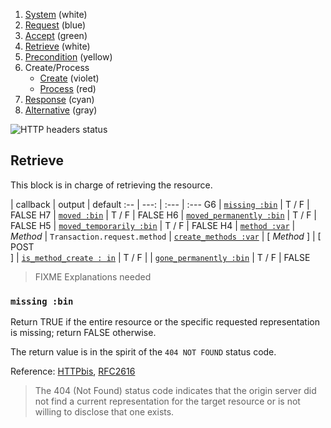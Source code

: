 1. [System](README_system.md) (white)
1. [Request](README_request.md) (blue)
1. [Accept](README_accept.md) (green)
1. [Retrieve](README_retrieve.md) (white)
1. [Precondition](README_precondition.md) (yellow)
1. Create/Process
    * [Create](README_create.md) (violet)
    * [Process](README_process.md) (red)
1. [Response](README_response.md) (cyan)
1. [Alternative](README_alternative.md) (gray)

![HTTP headers status](https://rawgithub.com/andreineculau/http-decision-diagram/master/v4/httpdd.png)

## Retrieve

This block is in charge of retrieving the resource.

 | callback | output | default
:-- | ---: | :--- | :---
G6 | [`missing :bin`](#missing-bin) | T / F | FALSE
H7 | [`moved :bin`](#moved-bin) | T / F | FALSE
H6 | [`moved_permanently :bin`](#moved_permanently-bin) | T / F | FALSE
H5 | [`moved_temporarily :bin`](#moved_temporarily-bin) | T / F | FALSE
H4 | [`method :var`](#method-var) | *Method* | `Transaction.request.method`
 | [`create_methods :var`](#create_methods-var) | [ *Method* ] | [ POST<br>]
 | [`is_method_create : in`](#is_method_create--in) | T / F |
 | [`gone_permanently :bin`](#gone_permanently-bin) | T / F | FALSE

> FIXME Explanations needed

### `missing :bin`

Return TRUE if the entire resource or the specific requested representation is missing; return FALSE otherwise.

The return value is in the spirit of the `404 NOT FOUND` status code.

Reference: [HTTPbis](http://tools.ietf.org/html/draft-ietf-httpbis-p2-semantics#section-6.5.4), [RFC2616](http://www.w3.org/Protocols/rfc2616/rfc2616-sec10.html#sec10)

> The 404 (Not Found) status code indicates that the origin server did not find a current representation for the target resource or is not willing to disclose that one exists.
